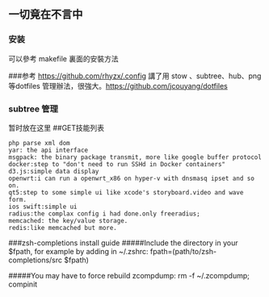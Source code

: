 ## 一切竟在不言中

### 安装
可以參考 makefile 裏面的安裝方法


###参考
https://github.com/rhyzx/.config
講了用 stow 、subtree、hub、png等dotfiles 管理辦法，很強大。https://github.com/jcouyang/dotfiles

### subtree 管理



暂时放在这里
##GET技能列表

```
php parse xml dom
yar: the api interface
msgpack: the binary package transmit, more like google buffer protocol
docker:step to "don't need to run SSHd in Docker containers"
d3.js:simple data display
openwrt:i can run a openwrt_x86 on hyper-v with dnsmasq ipset and so on.
qt5:step to some simple ui like xcode's storyboard.video and wave form.
ios swift:simple ui
radius:the complax config i had done.only freeradius;
memcached: the key/value storage.
redis:like memcached but more.
```





###zsh-completions install guide
#####Include the directory in your $fpath, for example by adding in ~/.zshrc:
fpath=(path/to/zsh-completions/src $fpath)

#####You may have to force rebuild zcompdump:
rm -f ~/.zcompdump; compinit



